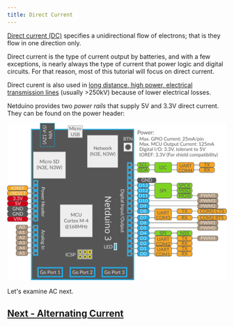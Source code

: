 ```yaml
---
title: Direct Current
---
```


[Direct current (DC)](https://en.wikipedia.org/wiki/Direct_current) specifies a unidirectional flow of electrons; that is they flow in one direction only.

Direct current is the type of current output by batteries, and with a few exceptions, is nearly always the type of current that power logic and digital circuits. For that reason, most of this tutorial will focus on direct current.

Direct curent is also used in [long distance, high power, electrical transmission lines](https://en.wikipedia.org/wiki/High-voltage_direct_current) (usually >250kV) because of lower electrical losses.

Netduino provides two _power rails_ that supply 5V and 3.3V direct current. They can be found on the power header:

![](/Common_Files/Netduino3_Pinout.svg)

Let's examine AC next.

## [Next - Alternating Current](../Alternating_Current)

<br/>